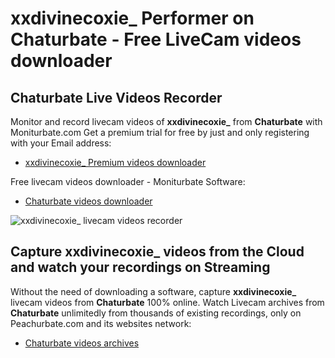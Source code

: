 # xxdivinecoxie_ Performer on Chaturbate - Free LiveCam videos downloader

## Chaturbate Live Videos Recorder

Monitor and record livecam videos of **xxdivinecoxie_** from **Chaturbate** with Moniturbate.com
Get a premium trial for free by just and only registering with your Email address:
* [xxdivinecoxie_ Premium videos downloader](https://moniturbate.com/request-demo-licence-key.html)

Free livecam videos downloader - Moniturbate Software:
* [Chaturbate videos downloader](https://moniturbate.com/moniturbate-download-software.html)

![xxdivinecoxie_ livecam videos recorder](https://peachurnet.com/templates/moniturbate-software.png)


## Capture xxdivinecoxie_ videos from the Cloud and watch your recordings on Streaming

Without the need of downloading a software, capture **xxdivinecoxie_** livecam videos from **Chaturbate** 100% online.
Watch Livecam archives from **Chaturbate** unlimitedly from thousands of existing recordings, only on Peachurbate.com and its websites network:
* [Chaturbate videos archives](https://peachurnet.com/)